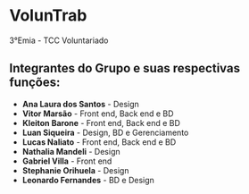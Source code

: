 # VolunTrab
3°Emia - TCC Voluntariado


## Integrantes do Grupo e suas respectivas funções: 

* __Ana Laura dos Santos__ - Design 
* __Vitor Marsão__ - Front end, Back end e BD 
* __Kleiton Barone__ - Front end, Back end e BD 
* __Luan Siqueira__ - Design, BD e Gerenciamento
* __Lucas Naliato__ - Front end, Back end e BD 
* __Nathalia Mandeli__ - Design 
* __Gabriel Villa__ - Front end 
* __Stephanie Orihuela__ - Design 
* __Leonardo Fernandes__ - BD e Design
